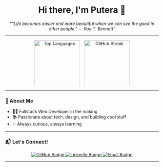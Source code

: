 <h1 align="center">Hi there, I'm Putera 👋</h1>

<p align="center"><em>
  ""Life becomes easier and more beautiful when we can see the good in other people." — Roy T. Bennett"
</em></p>

---

<div align="center">
  <img src="https://github-readme-stats.vercel.app/api/top-langs?username=Puteraeaa&layout=compact&langs_count=6&theme=dracula&hide_border=false&card_width=320" height="150" alt="Top Languages" style="display: inline-block; vertical-align: top; margin-right: 10px;" />
  
  <img src="https://streak-stats.demolab.com?user=Puteraeaa&theme=dark&hide_border=false&border_radius=10&mode=daily" height="150" alt="GitHub Streak" style="display: inline-block; vertical-align: top;" />
</div>


---

### 🚀 About Me

- 🧑‍💻 Fullstack Web Developer in the making
- 📚 Passionate about tech, design, and building cool stuff
- ✨ Always curious, always learning

---

### 📬 Let's Connect!

<div align="center">
  <a href="https://github.com/Puteraeaa" target="_blank">
    <img src="https://img.shields.io/badge/GitHub-100000?style=for-the-badge&logo=github&logoColor=white" alt="GitHub Badge" />
  </a>
  <a href="https://www.linkedin.com/in/puteraea/" target="_blank">
    <img src="https://img.shields.io/badge/LinkedIn-0077B5?style=for-the-badge&logo=linkedin&logoColor=white" alt="LinkedIn Badge" />
  </a>
  <a href="mailto:utasuta1234@gmail.com" target="_blank">
    <img src="https://img.shields.io/badge/Email-D14836?style=for-the-badge&logo=gmail&logoColor=white" alt="Email Badge" />
  </a>
</div>

---

